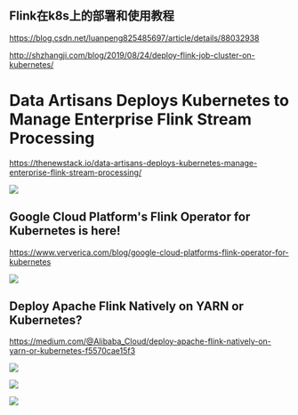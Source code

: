 
## Flink在k8s上的部署和使用教程



https://blog.csdn.net/luanpeng825485697/article/details/88032938

http://shzhangji.com/blog/2019/08/24/deploy-flink-job-cluster-on-kubernetes/

# Data Artisans Deploys Kubernetes to Manage Enterprise Flink Stream Processing
https://thenewstack.io/data-artisans-deploys-kubernetes-manage-enterprise-flink-stream-processing/

![](https://storage.googleapis.com/cdn.thenewstack.io/media/2017/09/ef002cf2-application_manager_opt4@3x-1024x428.png)


## Google Cloud Platform's Flink Operator for Kubernetes is here!
https://www.ververica.com/blog/google-cloud-platforms-flink-operator-for-kubernetes

![](https://www.ververica.com/hs-fs/hubfs/Google%20k8s%20operator.png?width=600&name=Google%20k8s%20operator.png)


## Deploy Apache Flink Natively on YARN or Kubernetes?

https://medium.com/@Alibaba_Cloud/deploy-apache-flink-natively-on-yarn-or-kubernetes-f5570cae15f3

![](https://miro.medium.com/max/1105/0*ZZgnFkojLRZin149.png)

![](https://miro.medium.com/max/1281/0*-o8A5q2Khrc6uvPL.png)

![](https://miro.medium.com/max/1183/0*i0uWzwR5LFIuBquO.png)
